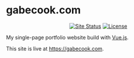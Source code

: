 # gabecook.com
<p align="center">
    <a href="https://dev.gabecook.com"><img src="https://img.shields.io/website-up-down-green-red/https/dev.gabecook.com.svg?label=site%20status" alt="Site Status"></a>
    <a href="https://github.com/gabe565/gabecook.com/blob/master/LICENSE"><img src="https://img.shields.io/github/license/gabe565/gabecook.com.svg" alt="License"></a>
</p>

My single-page portfolio website build with [Vue.js](https://vuejs.org).

This site is live at <https://gabecook.com>.

